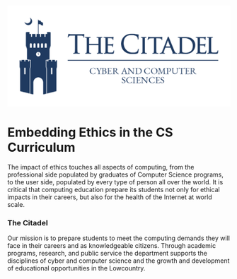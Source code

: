 ![CCS Logo](img/ccs-logo.png)

# Embedding Ethics in the CS Curriculum

The impact of ethics touches all aspects of computing, from the professional side populated by graduates of Computer Science programs, to the user side, populated by every type of person all over the world. It is critical that computing education prepare its students not only for ethical impacts in their careers, but also for the health of the Internet at world scale.

### The Citadel

Our mission is to prepare students to meet the computing demands they will face in their careers and as knowledgeable citizens. Through academic programs, research, and public service the department supports the disciplines of cyber and computer science and the growth and development of educational opportunities in the Lowcountry.

